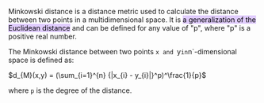 
Minkowski distance is a distance metric used to calculate the distance between two points in a multidimensional space. It is <mark style="background: #D2B3FFA6;">a generalization of the Euclidean distance</mark> and can be defined for any value of "p", where "p" is a positive real number.

The Minkowski distance between two points `x and `y` in `n`-dimensional space is defined as:

$d_{M}(x,y) = (\sum_{i=1}^{n} {|x_{i} - y_{i}|}^p)^\frac{1}{p}$

where `p` is the degree of the distance.




